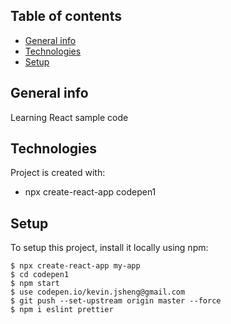 ## Table of contents

- [General info](#general-info)
- [Technologies](#technologies)
- [Setup](#setup)

## General info

Learning React sample code

## Technologies

Project is created with:

- npx create-react-app codepen1

## Setup

To setup this project, install it locally using npm:

```
$ npx create-react-app my-app
$ cd codepen1
$ npm start
$ use codepen.io/kevin.jsheng@gmail.com
$ git push --set-upstream origin master --force
$ npm i eslint prettier
```
